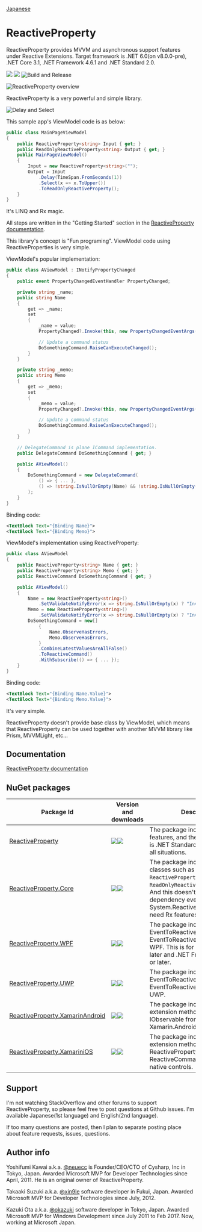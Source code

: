 [Japanese](https://qiita.com/okazuki/items/7572f46848d0e93516b1)

# ReactiveProperty

ReactiveProperty provides MVVM and asynchronous support features under Reactive Extensions. Target framework is .NET 6.0(on v8.0.0-pre), .NET Core 3.1, .NET Framework 4.6.1 and .NET Standard 2.0.

![](https://img.shields.io/nuget/v/ReactiveProperty.svg)
![](https://img.shields.io/nuget/dt/ReactiveProperty.svg)
![Build and Release](https://github.com/runceel/ReactiveProperty/workflows/Build%20and%20Release/badge.svg)

![ReactiveProperty overview](https://raw.githubusercontent.com/runceel/ReactiveProperty/main/Images/rpsummary.png)

ReactiveProperty is a very powerful and simple library.

![Delay and Select](https://raw.githubusercontent.com/runceel/ReactiveProperty/main/Images/launch-uwp-app.gif)

This sample app's ViewModel code is as below:

```cs
public class MainPageViewModel
{
    public ReactiveProperty<string> Input { get; }
    public ReadOnlyReactiveProperty<string> Output { get; }
    public MainPageViewModel()
    {
        Input = new ReactiveProperty<string>("");
        Output = Input
            .Delay(TimeSpan.FromSeconds(1))
            .Select(x => x.ToUpper())
            .ToReadOnlyReactiveProperty();
    }
}
```

It's LINQ and Rx magic.

All steps are written in the "Getting Started" section in the [ReactiveProperty documentation](https://runceel.github.io/ReactiveProperty/).

This library's concept is "Fun programing". 
ViewModel code using ReactiveProperties is very simple.


ViewModel's popular implementation:
```cs
public class AViewModel : INotifyPropertyChanged
{
    public event PropertyChangedEventHandler PropertyChanged;

    private string _name;
    public string Name
    {
        get => _name;
        set
        {
            _name = value;
            PropertyChanged?.Invoke(this, new PropertyChangedEventArgs(nameof(Name)));

            // Update a command status
            DoSomethingCommand.RaiseCanExecuteChanged();
        }
    }

    private string _memo;
    public string Memo
    {
        get => _memo;
        set
        {
            _memo = value;
            PropertyChanged?.Invoke(this, new PropertyChangedEventArgs(nameof(Memo)));

            // Update a command status
            DoSomethingCommand.RaiseCanExecuteChanged();
        }
    }

    // DelegateCommand is plane ICommand implementation.
    public DelegateCommand DoSomethingCommand { get; }

    public AViewModel()
    {
        DoSomethingCommand = new DelegateCommand(
            () => { ... },
            () => !string.IsNullOrEmpty(Name) && !string.IsNullOrEmpty(Memo)
        );
    }
}
```

Binding code:
```xml
<TextBlock Text="{Binding Name}">
<TextBlock Text="{Binding Memo}">
```

ViewModel's implementation using ReactiveProperty:
```cs
public class AViewModel
{
    public ReactiveProperty<string> Name { get; }
    public ReactiveProperty<string> Memo { get; }
    public ReactiveCommand DoSomethingCommand { get; }

    public AViewModel()
    {
        Name = new ReactiveProperty<string>()
            .SetValidateNotifyError(x => string.IsNullOrEmpty(x) ? "Invalid value" : null);
        Memo = new ReactiveProperty<string>()
            .SetValidateNotifyError(x => string.IsNullOrEmpty(x) ? "Invalid value" : null);
        DoSomethingCommand = new[]
            {
                Name.ObserveHasErrors,
                Memo.ObserveHasErrors,
            }
            .CombineLatestValuesAreAllFalse()
            .ToReactiveCommand()
            .WithSubscribe(() => { ... });
    }
}
```

Binding code:
```xml
<TextBlock Text="{Binding Name.Value}">
<TextBlock Text="{Binding Memo.Value}">
```

It's very simple.

ReactiveProperty doesn't provide base class by ViewModel, which means that ReactiveProperty can be used together with another MVVM library like Prism, MVVMLight, etc...

## Documentation

[ReactiveProperty documentation](https://runceel.github.io/ReactiveProperty/)

## NuGet packages

|Package Id|Version and downloads|Description|
|----|----|----|
|[ReactiveProperty](https://www.nuget.org/packages/ReactiveProperty/)|![](https://img.shields.io/nuget/v/ReactiveProperty.svg)![](https://img.shields.io/nuget/dt/ReactiveProperty.svg)|The package includes all core features, and the target platform is .NET Standard 2.0. It fits almost all situations.|
|[ReactiveProperty.Core](https://www.nuget.org/packages/ReactiveProperty.Core/)|![](https://img.shields.io/nuget/v/ReactiveProperty.Core.svg)![](https://img.shields.io/nuget/dt/ReactiveProperty.Core.svg)|The package includes minimum classes such as `ReactivePropertySlim<T>` and `ReadOnlyReactivePropertySlim<T>`. And this doesn't have any dependency even System.Reactive. If you don't need Rx features, then it fits.|
|[ReactiveProperty.WPF](https://www.nuget.org/packages/ReactiveProperty.WPF/)|![](https://img.shields.io/nuget/v/ReactiveProperty.WPF.svg)![](https://img.shields.io/nuget/dt/ReactiveProperty.WPF.svg)|The package includes EventToReactiveProperty and EventToReactiveCommand for WPF. This is for .NET Core 3.0 or later and .NET Framework 4.6.1 or later.|
|[ReactiveProperty.UWP](https://www.nuget.org/packages/ReactiveProperty.UWP/)|![](https://img.shields.io/nuget/v/ReactiveProperty.UWP.svg)![](https://img.shields.io/nuget/dt/ReactiveProperty.UWP.svg)|The package includes EventToReactiveProperty and EventToReactiveCommand for UWP.|
|[ReactiveProperty.XamarinAndroid](https://www.nuget.org/packages/ReactiveProperty.XamarinAndroid/)|![](https://img.shields.io/nuget/v/ReactiveProperty.XamarinAndroid.svg)![](https://img.shields.io/nuget/dt/ReactiveProperty.XamarinAndroid.svg)|The package includes many extension methods to create IObservable from events for Xamarin.Android native.|
|[ReactiveProperty.XamariniOS](https://www.nuget.org/packages/ReactiveProperty.XamariniOS/)|![](https://img.shields.io/nuget/v/ReactiveProperty.XamariniOS.svg)![](https://img.shields.io/nuget/dt/ReactiveProperty.XamariniOS.svg)|The package includes many extension methods to bind ReactiveProperty and ReactiveCommand to Xamarin.iOS native controls.|

## Support

I'm not watching StackOverflow and other forums to support ReactiveProperty, so please feel free to post questions at Github issues.
I'm available Japanese(1st language) and English(2nd language).

If too many questions are posted, then I plan to separate posting place about feature requests, issues, questions.

## Author info

Yoshifumi Kawai a.k.a. [@neuecc](https://twitter.com/neuecc) is Founder/CEO/CTO of Cysharp, Inc in Tokyo, Japan.
Awarded Microsoft MVP for Developer Technologies since April, 2011.
He is an original owner of ReactiveProperty.

Takaaki Suzuki a.k.a. [@xin9le](https://twitter.com/xin9le) software developer in Fukui, Japan.
Awarded Microsoft MVP for Developer Technologies since July, 2012.

Kazuki Ota a.k.a. [@okazuki](https://twitter.com/okazuki) software developer in Tokyo, Japan.
Awarded Microsoft MVP for Windows Development since July 2011 to Feb 2017.
Now, working at Microsoft Japan.
